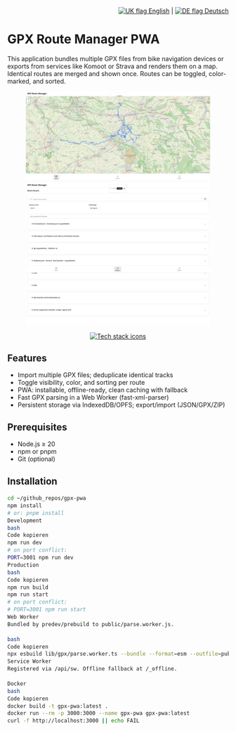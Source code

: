 <p align="right">
  <a href="./README.md" title="English"><img src="https://github.githubassets.com/images/icons/emoji/unicode/1f1ec-1f1e7.png" height="14" alt="UK flag" /> English</a> |
  <a href="./README.de.md" title="Deutsch"><img src="https://github.githubassets.com/images/icons/emoji/unicode/1f1e9-1f1ea.png" height="14" alt="DE flag" /> Deutsch</a>
</p>

# GPX Route Manager PWA

This application bundles multiple GPX files from bike navigation devices or exports from services like Komoot or Strava and renders them on a map. Identical routes are merged and shown once. Routes can be toggled, color-marked, and sorted.

<p align="center">
  <img src="docs/assets/pwa-gpx3.png" alt="Map view" width="420"/>
  <img src="docs/assets/pwa-gpx.png" alt="Import view" width="420"/>
</p>

<p align="center">
  <a href="https://skillicons.dev">
    <img src="https://skillicons.dev/icons?i=nextjs,ts,react,nodejs,vercel,docker,nginx,vitest,playwright,eslint" alt="Tech stack icons" />
  </a>
</p>

## Features
- Import multiple GPX files; deduplicate identical tracks
- Toggle visibility, color, and sorting per route
- PWA: installable, offline-ready, clean caching with fallback
- Fast GPX parsing in a Web Worker (fast-xml-parser)
- Persistent storage via IndexedDB/OPFS; export/import (JSON/GPX/ZIP)

## Prerequisites
- Node.js ≥ 20
- npm or pnpm
- Git (optional)

## Installation
```bash
cd ~/github_repos/gpx-pwa
npm install
# or: pnpm install
Development
bash
Code kopieren
npm run dev
# on port conflict:
PORT=3001 npm run dev
Production
bash
Code kopieren
npm run build
npm run start
# on port conflict:
# PORT=3001 npm run start
Web Worker
Bundled by predev/prebuild to public/parse.worker.js.

bash
Code kopieren
npx esbuild lib/gpx/parse.worker.ts --bundle --format=esm --outfile=public/parse.worker.js --platform=browser
Service Worker
Registered via /api/sw. Offline fallback at /_offline.

Docker
bash
Code kopieren
docker build -t gpx-pwa:latest .
docker run --rm -p 3000:3000 --name gpx-pwa gpx-pwa:latest
curl -f http://localhost:3000 || echo FAIL
